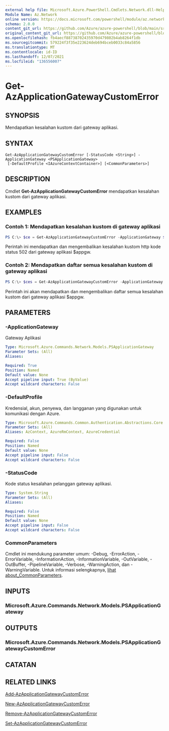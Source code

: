 ```yaml
---
external help file: Microsoft.Azure.PowerShell.Cmdlets.Network.dll-Help.xml
Module Name: Az.Network
online version: https://docs.microsoft.com/powershell/module/az.network/get-azapplicationgatewaycustomerror
schema: 2.0.0
content_git_url: https://github.com/Azure/azure-powershell/blob/main/src/Network/Network/help/Get-AzApplicationGatewayCustomError.md
original_content_git_url: https://github.com/Azure/azure-powershell/blob/main/src/Network/Network/help/Get-AzApplicationGatewayCustomError.md
ms.openlocfilehash: fb4aecf88738702435970d479802b4ab8264f1db
ms.sourcegitcommit: 579224f3f35e223624deb694bceb0033c84a5856
ms.translationtype: MT
ms.contentlocale: id-ID
ms.lasthandoff: 12/07/2021
ms.locfileid: "136556007"
---
```

# Get-AzApplicationGatewayCustomError

## SYNOPSIS
Mendapatkan kesalahan kustom dari gateway aplikasi.

## SYNTAX

```
Get-AzApplicationGatewayCustomError [-StatusCode <String>] -ApplicationGateway <PSApplicationGateway>
 [-DefaultProfile <IAzureContextContainer>] [<CommonParameters>]
```

## DESCRIPTION
Cmdlet **Get-AzApplicationGatewayCustomError** mendapatkan kesalahan kustom dari gateway aplikasi.

## EXAMPLES

### Contoh 1: Mendapatkan kesalahan kustom di gateway aplikasi
```powershell
PS C:\> $ce = Get-AzApplicationGatewayCustomError -ApplicationGateway $appgw -StatusCode HttpStatus502
```

Perintah ini mendapatkan dan mengembalikan kesalahan kustom http kode status 502 dari gateway aplikasi $appgw.

### Contoh 2: Mendapatkan daftar semua kesalahan kustom di gateway aplikasi
```powershell
PS C:\> $ces = Get-AzApplicationGatewayCustomError -ApplicationGateway $appgw
```

Perintah ini akan mendapatkan dan mengembalikan daftar semua kesalahan kustom dari gateway aplikasi $appgw.

## PARAMETERS

### -ApplicationGateway
Gateway Aplikasi

```yaml
Type: Microsoft.Azure.Commands.Network.Models.PSApplicationGateway
Parameter Sets: (All)
Aliases:

Required: True
Position: Named
Default value: None
Accept pipeline input: True (ByValue)
Accept wildcard characters: False
```

### -DefaultProfile
Kredensial, akun, penyewa, dan langganan yang digunakan untuk komunikasi dengan Azure.

```yaml
Type: Microsoft.Azure.Commands.Common.Authentication.Abstractions.Core.IAzureContextContainer
Parameter Sets: (All)
Aliases: AzContext, AzureRmContext, AzureCredential

Required: False
Position: Named
Default value: None
Accept pipeline input: False
Accept wildcard characters: False
```

### -StatusCode
Kode status kesalahan pelanggan gateway aplikasi.

```yaml
Type: System.String
Parameter Sets: (All)
Aliases:

Required: False
Position: Named
Default value: None
Accept pipeline input: False
Accept wildcard characters: False
```

### CommonParameters
Cmdlet ini mendukung parameter umum: -Debug, -ErrorAction, -ErrorVariable, -InformationAction, -InformationVariable, -OutVariable, -OutBuffer, -PipelineVariable, -Verbose, -WarningAction, dan -WarningVariable. Untuk informasi selengkapnya, [lihat about_CommonParameters](http://go.microsoft.com/fwlink/?LinkID=113216).

## INPUTS

### Microsoft.Azure.Commands.Network.Models.PSApplicationGateway

## OUTPUTS

### Microsoft.Azure.Commands.Network.Models.PSApplicationGatewayCustomError

## CATATAN

## RELATED LINKS

[Add-AzApplicationGatewayCustomError](./Add-AzApplicationGatewayCustomError.md)

[New-AzApplicationGatewayCustomError](./New-AzApplicationGatewayCustomError.md)

[Remove-AzApplicationGatewayCustomError](./Remove-AzApplicationGatewayCustomError.md)

[Set-AzApplicationGatewayCustomError](./Set-AzApplicationGatewayCustomError.md)
